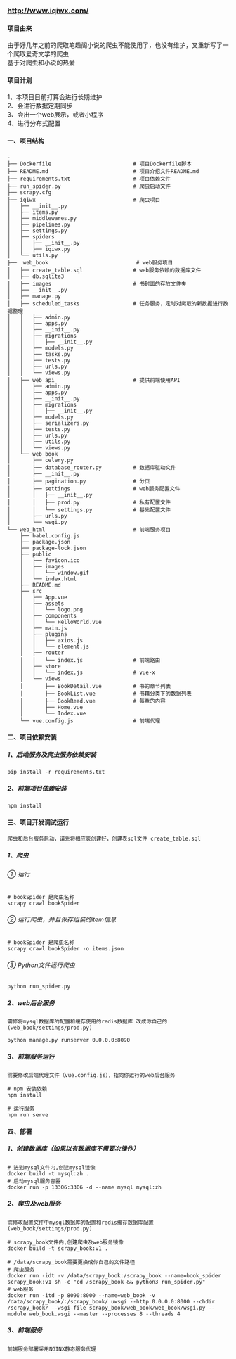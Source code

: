 ### http://www.iqiwx.com/
#### 项目由来
由于好几年之前的爬取笔趣阁小说的爬虫不能使用了，也没有维护，又重新写了一个爬取爱奇文学的爬虫 <br />
基于对爬虫和小说的热爱

#### 项目计划
1、本项目目前打算会进行长期维护 <br />
2、会进行数据定期同步 <br />
3、会出一个web展示，或者小程序<br />
4、进行分布式配置 <br />

#### 一、项目结构
```shell
.
├── Dockerfile                          # 项目Dockerfile脚本
├── README.md                           # 项目介绍文件README.md  
├── requirements.txt                    # 项目依赖文件
├── run_spider.py                       # 爬虫启动文件
├── scrapy.cfg
├── iqiwx                               # 爬虫项目
│   ├── __init__.py
│   ├── items.py                        
│   ├── middlewares.py
│   ├── pipelines.py
│   ├── settings.py
│   ├── spiders
│   │   ├── __init__.py
│   │   ├── iqiwx.py                    
│   └── utils.py
├──  web_book                            # web服务项目
│   ├── create_table.sql                # web服务依赖的数据库文件
│   ├── db.sqlite3
│   ├── images                          # 书封面的存放文件夹
│   ├── __init__.py
│   ├── manage.py
│   ├── scheduled_tasks                 # 任务服务，定时对爬取的新数据进行数据整理
│   │   ├── admin.py
│   │   ├── apps.py
│   │   ├── __init__.py
│   │   ├── migrations
│   │   │   ├── __init__.py
│   │   ├── models.py
│   │   ├── tasks.py
│   │   ├── tests.py
│   │   ├── urls.py
│   │   └── views.py
│   ├── web_api                         # 提供前端使用API
│   │   ├── admin.py
│   │   ├── apps.py
│   │   ├── __init__.py
│   │   ├── migrations
│   │   │   ├── __init__.py
│   │   ├── models.py
│   │   ├── serializers.py
│   │   ├── tests.py
│   │   ├── urls.py
│   │   ├── utils.py
│   │   └── views.py
│   └── web_book
│       ├── celery.py
│       ├── database_router.py          # 数据库驱动文件
│       ├── __init__.py
│       ├── pagination.py               # 分页
│       ├── settings                    # web服务配置文件
│       │   ├── __init__.py
│       │   ├── prod.py                 # 私有配置文件
│       │   └── settings.py             # 基础配置文件
│       ├── urls.py
│       └── wsgi.py
└── web_html                            # 前端服务项目
    ├── babel.config.js
    ├── package.json
    ├── package-lock.json
    ├── public
    │   ├── favicon.ico
    │   ├── images
    │   │   └── window.gif
    │   └── index.html
    ├── README.md
    ├── src
    │   ├── App.vue
    │   ├── assets
    │   │   └── logo.png
    │   ├── components
    │   │   └── HelloWorld.vue
    │   ├── main.js
    │   ├── plugins
    │   │   ├── axios.js
    │   │   └── element.js
    │   ├── router
    │   │   └── index.js                # 前端路由
    │   ├── store
    │   │   └── index.js                # vue-x
    │   └── views
    │       ├── BookDetail.vue          # 书的章节列表
    │       ├── BookList.vue            # 书籍分类下的数据列表
    │       ├── BookRead.vue            # 每章的内容
    │       ├── Home.vue                
    │       └── Index.vue
    └── vue.config.js                   # 前端代理

```
#### 二、项目依赖安装
##### 1、后端服务及爬虫服务依赖安装
```shell script
pip install -r requirements.txt
```
##### 2、前端项目依赖安装
```shell script
npm install
```

#### 三、项目开发调试运行
`爬虫和后台服务启动，请先将相应表创建好，创建表sql文件 create_table.sql`
##### 1、爬虫
###### ① 运行
```shell script
# bookSpider 是爬虫名称
scrapy crawl bookSpider
```

###### ② 运行爬虫，并且保存组装的item信息
```shell script
# bookSpider 是爬虫名称
scrapy crawl bookSpider -o items.json
```
###### ③ Python文件运行爬虫
```shell script
python run_spider.py
```

##### 2、web后台服务
`需修将mysql数据库的配置和缓存使用的redis数据库 改成你自己的 (web_book/settings/prod.py)`
```shell script
python manage.py runserver 0.0.0.0:8090
```

##### 3、前端服务运行
`需要修改后端代理文件（vue.config.js），指向你运行的web后台服务`
```shell script
# npm 安装依赖
npm install

# 运行服务
npm run serve
```

#### 四、部署
##### 1、创建数据库（如果以有数据库不需要次操作）
```shell script
# 进到mysql文件内,创建mysql镜像
docker build -t mysql:zh .
# 启动mysql服务容器
docker run -p 13306:3306 -d --name mysql mysql:zh
```

##### 2、爬虫及web服务
`需修改配置文件中mysql数据库的配置和redis缓存数据库配置 (web_book/settings/prod.py)`
```shell script
# scrapy_book文件内,创建爬虫及web服务镜像
docker build -t scrapy_book:v1 .

# /data/scrapy_book需要更换成你自己的文件路径
# 爬虫服务
docker run -idt -v /data/scrapy_book:/scrapy_book --name=book_spider scrapy_book:v1 sh -c "cd /scrapy_book && python3 run_spider.py"
# web服务
docker run -itd -p 8090:8000 --name=web_book -v /data/scrapy_book/:/scrapy_book/ uwsgi --http 0.0.0.0:8000 --chdir /scrapy_book/ --wsgi-file scrapy_book/web_book/web_book/wsgi.py --module web_book.wsgi --master --processes 8 --threads 4

```
##### 3、前端服务
`前端服务部署采用NGINX静态服务代理`
